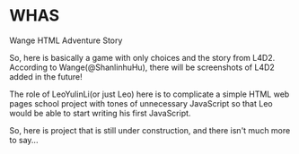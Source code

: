 # WHAS
Wange HTML Adventure Story

So, here is basically a game with only choices and the story from L4D2. According to Wange(@ShanlinhuHu), there will be screenshots of L4D2 added in the future! 

The role of LeoYulinLi(or just Leo) here is to complicate a simple HTML web pages school project with tones of unnecessary JavaScript so that Leo would be able to start writing his first JavaScript.

So, here is project that is still under construction, and there isn't much more to say...

